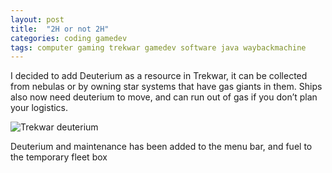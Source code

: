 ```yaml
---
layout: post
title:  "2H or not 2H"
categories: coding gamedev
tags: computer gaming trekwar gamedev software java waybackmachine
---
```


I decided to add Deuterium as a resource in Trekwar, it can be collected from nebulas or by owning star systems that have gas giants in them. Ships also now need deuterium to move, and can run out of gas if you don’t plan your logistics.

![Trekwar deuterium](images/2009-trekwar_deuteriumjpg)

Deuterium and maintenance has been added to the menu bar, and fuel to the temporary fleet box

